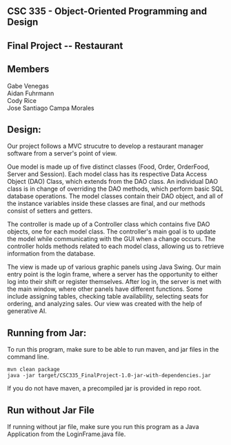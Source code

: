 ## CSC 335 - Object-Oriented Programming and Design
## Final Project -- Restaurant
## Members
Gabe Venegas<br />
Aidan Fuhrmann<br />
Cody Rice<br />
Jose Santiago Campa Morales

## Design:
Our project follows a MVC strucutre to develop a restaurant 
manager software from a server's point of view. <br />

Oue model is made up of five distinct classes (Food, Order, 
OrderFood, Server and Session). Each model class has its respective 
Data Access Object (DAO) Class, which extends from the DAO class. 
An individual DAO class is in change of overriding the DAO methods, 
which perform basic SQL database operations. The model classes contain 
their DAO object, and all of the instance variables inside these classes 
are final, and our methods consist of setters and getters.<br />

The controller is made up of a Controller class which contains five DAO 
objects, one for each model class. The controller's main goal is to update 
the model while communicating with the GUI when a change occurs. The controller 
holds methods related to each model class, allowing us to retrieve information 
from the database.<br />

The view is made up of various graphic panels using Java Swing. Our main 
entry point is the login frame, where a server has the opportunity to either 
log into their shift or register themselves. After log in, the server is met 
with the main window, where other panels have different functions. Some include 
assigning tables, checking table availability, selecting seats for ordering, and 
analyzing sales. Our view was created with the help of generative AI.

## Running from Jar:
To run this program, make sure to be able to run maven, and jar files in the command line.
```
mvn clean package
java -jar target/CSC335_FinalProject-1.0-jar-with-dependencies.jar
```
If you do not have maven, a precompiled jar is provided in repo root.

## Run without Jar File
If running without jar file, make sure you run
this program as a Java Application from the
LoginFrame.java file.

